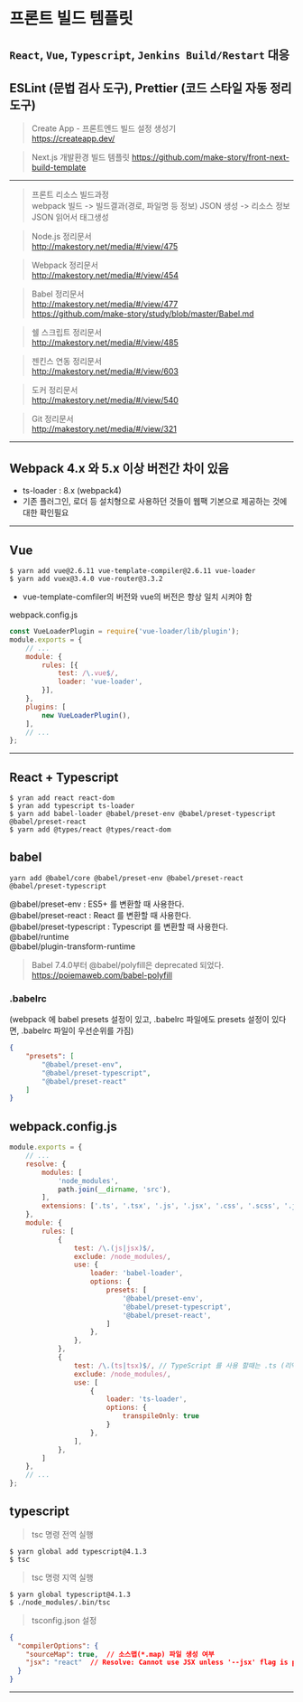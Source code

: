 # 프론트 빌드 템플릿
## `React`, `Vue`, `Typescript`, `Jenkins Build/Restart` 대응
## ESLint (문법 검사 도구), Prettier (코드 스타일 자동 정리 도구)

> Create App - 프론트엔드 빌드 설정 생성기  
https://createapp.dev/  

> Next.js 개발환경 빌드 템플릿
https://github.com/make-story/front-next-build-template  

-----

> 프론트 리소스 빌드과정  
webpack 빌드 -> 빌드결과(경로, 파일명 등 정보) JSON 생성 -> 리소스 정보 JSON 읽어서 태그생성  

> Node.js 정리문서  
http://makestory.net/media/#/view/475  

> Webpack 정리문서  
http://makestory.net/media/#/view/454  

> Babel 정리문서  
http://makestory.net/media/#/view/477  
https://github.com/make-story/study/blob/master/Babel.md  
  
> 쉘 스크립트 정리문서  
http://makestory.net/media/#/view/485  
    
> 젠킨스 연동 정리문서  
http://makestory.net/media/#/view/603  
  
> 도커 정리문서  
http://makestory.net/media/#/view/540  
  
> Git 정리문서  
http://makestory.net/media/#/view/321  

-----

## Webpack 4.x 와 5.x 이상 버전간 차이 있음
- ts-loader : 8.x (webpack4)  
- 기존 플러그인, 로더 등 설치형으로 사용하던 것들이 웹팩 기본으로 제공하는 것에 대한 확인필요  

-----

## Vue
```
$ yarn add vue@2.6.11 vue-template-compiler@2.6.11 vue-loader
$ yarn add vuex@3.4.0 vue-router@3.3.2
```
- vue-template-comfiler의 버전와 vue의 버전은 항상 일치 시켜야 함  

webpack.config.js
```javascript 
const VueLoaderPlugin = require('vue-loader/lib/plugin');
module.exports = {
	// ...
	module: {
		rules: [{
			test: /\.vue$/,
			loader: 'vue-loader',
		}],
	},
	plugins: [
		new VueLoaderPlugin(),
	],
	// ...
};
```

-----

## React + Typescript
```
$ yran add react react-dom  
$ yran add typescript ts-loader
$ yarn add babel-loader @babel/preset-env @babel/preset-typescript @babel/preset-react 
$ yarn add @types/react @types/react-dom 
```

## babel
```
yarn add @babel/core @babel/preset-env @babel/preset-react @babel/preset-typescript
```
@babel/preset-env : ES5+ 를 변환할 때 사용한다.  
@babel/preset-react : React 를 변환할 때 사용한다.  
@babel/preset-typescript : Typescript 를 변환할 때 사용한다.  
@babel/runtime  
@babel/plugin-transform-runtime   

> Babel 7.4.0부터 @babel/polyfill은 deprecated 되었다.  
https://poiemaweb.com/babel-polyfill  

### .babelrc 
(webpack 에 babel presets 설정이 있고, .babelrc 파일에도 presets 설정이 있다면, .babelrc 파일이 우선순위를 가짐)
```json
{
	"presets": [
		"@babel/preset-env",
		"@babel/preset-typescript",
		"@babel/preset-react"
	]
}
```

## webpack.config.js 

```javascript
module.exports = {
	// ...
    resolve: {
		modules: [
			'node_modules',
			path.join(__dirname, 'src'),
		],
		extensions: ['.ts', '.tsx', '.js', '.jsx', '.css', '.scss', '.json'],
	},
	module: {
		rules: [
			{ 
				test: /\.(js|jsx)$/,
				exclude: /node_modules/,
				use: {
					loader: 'babel-loader',
					options: {
						presets: [
							'@babel/preset-env',
							'@babel/preset-typescript',
							'@babel/preset-react',
						] 
					},
				},
			},
			{
				test: /\.(ts|tsx)$/, // TypeScript 를 사용 할때는 .ts (리액트 컴포넌트의 경우에는 .tsx) 확장자를 사용
				exclude: /node_modules/,
				use: [
					{
						loader: 'ts-loader',
						options: {
							transpileOnly: true
						}
					},
				],
			},
		]
	},
	// ...
};
```

## typescript
> tsc 명령 전역 실행
```
$ yarn global add typescript@4.1.3
$ tsc
```

> tsc 명령 지역 실행
```
$ yarn global typescript@4.1.3
$ ./node_modules/.bin/tsc
```

> tsconfig.json 설정 
```json
{
  "compilerOptions": {
    "sourceMap": true,  // 소스맵(*.map) 파일 생성 여부
    "jsx": "react"  // Resolve: Cannot use JSX unless '--jsx' flag is provided
  }
}
```

-----


